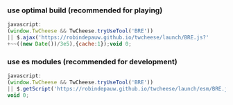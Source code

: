 ### use optimal build (recommended for playing)

```javascript
javascript:
(window.TwCheese && TwCheese.tryUseTool('BRE'))
|| $.ajax('https://robindepauw.github.io/twcheese/launch/BRE.js?'
+~~((new Date())/3e5),{cache:1});void 0;
```

### use es modules (recommended for development)

```javascript
javascript:
(window.TwCheese && TwCheese.tryUseTool('BRE'))
|| $.getScript('https://robindepauw.github.io/twcheese/launch/esm/BRE.js');
void 0;
```
